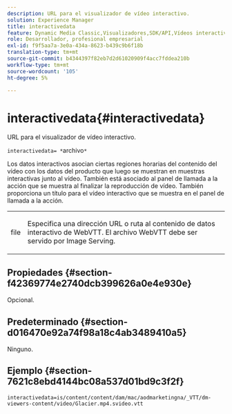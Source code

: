 ```yaml
---
description: URL para el visualizador de vídeo interactivo.
solution: Experience Manager
title: interactivedata
feature: Dynamic Media Classic,Visualizadores,SDK/API,Vídeos interactivos
role: Desarrollador, profesional empresarial
exl-id: f9f5aa7a-3e0a-434a-8623-b439c9b6f18b
translation-type: tm+mt
source-git-commit: b4344397f82eb7d2d61020909f4acc7fddea210b
workflow-type: tm+mt
source-wordcount: '105'
ht-degree: 5%

---
```


# interactivedata{#interactivedata}

URL para el visualizador de vídeo interactivo.

`interactivedata= *`archivo`*`

Los datos interactivos asocian ciertas regiones horarias del contenido del vídeo con los datos del producto que luego se muestran en muestras interactivas junto al vídeo. También está asociado al panel de llamada a la acción que se muestra al finalizar la reproducción de vídeo. También proporciona un título para el vídeo interactivo que se muestra en el panel de llamada a la acción.

<table id="table_C616483932C2482CA9794DDD7313FD7C"> 
 <tbody> 
  <tr> 
   <td colname="col1"> <p> <span class="codeph"> <span class="varname"> file</span> </span> </p> </td> 
   <td colname="col2"> <p> Especifica una dirección URL o ruta al contenido de datos interactivo de WebVTT. El archivo WebVTT debe ser servido por Image Serving. </p> </td> 
  </tr> 
 </tbody> 
</table>

## Propiedades {#section-f42369774e2740dcb399626a0e4e930e}

Opcional.

## Predeterminado {#section-d016470e92a74f98a18c4ab3489410a5}

Ninguno.

## Ejemplo {#section-7621c8ebd4144bc08a537d01bd9c3f2f}

```
interactivedata=is/content/content/dam/mac/aodmarketingna/_VTT/dm-viewers-content/video/Glacier.mp4.svideo.vtt
```

